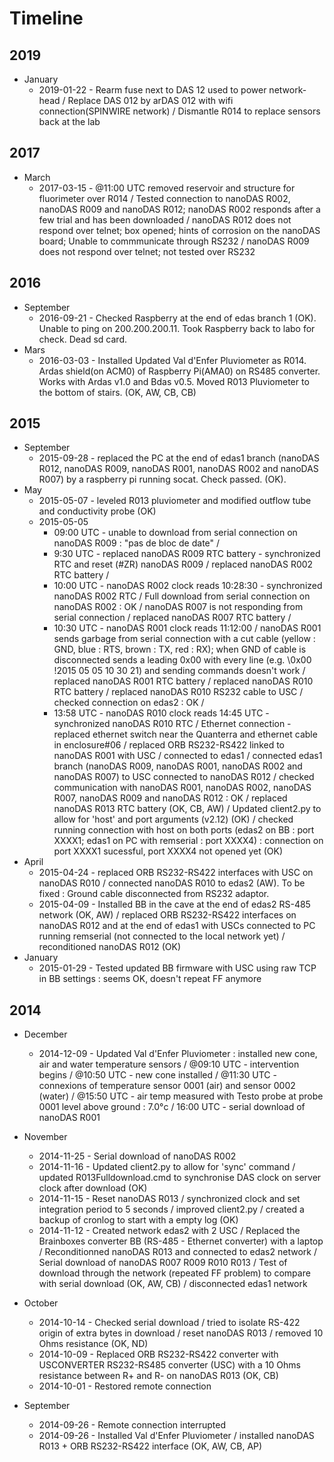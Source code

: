 # Timeline

## 2019
* January
  * 2019-01-22 - Rearm fuse next to DAS 12 used to power network-head / Replace DAS 012 by arDAS 012 with wifi connection(SPINWIRE network) / Dismantle R014 to replace sensors back at the lab
  
## 2017
* March
  * 2017-03-15 - @11:00 UTC removed reservoir and structure for fluorimeter over R014 / Tested connection to nanoDAS R002, nanoDAS R009 and nanoDAS R012; nanoDAS R002 responds after a few trial and has been downloaded / nanoDAS R012 does not respond over telnet; box opened; hints of corrosion on the nanoDAS board; Unable to commmunicate through RS232 / nanoDAS R009 does not respond over telnet; not tested over RS232
  
## 2016 
* September
  * 2016-09-21 - Checked Raspberry at the end of edas branch 1 (OK). Unable to ping on 200.200.200.11. Took Raspberry back to labo for check. Dead sd card.
* Mars
  * 2016-03-03 - Installed Updated Val d'Enfer Pluviometer as R014. Ardas shield(on ACM0) of Raspberry Pi(AMA0) on RS485 converter. Works with Ardas v1.0 and Bdas v0.5. Moved R013 Pluviometer to the bottom of stairs. (OK, AW, CB, CB)
  
## 2015
* September
  * 2015-09-28 - replaced the PC at the end of edas1 branch (nanoDAS R012, nanoDAS R009, nanoDAS R001, nanoDAS R002 and nanoDAS R007) by a raspberry pi running socat. Check passed. (OK).
* May
  * 2015-05-07 - leveled R013 pluviometer and modified outflow tube and conductivity probe (OK)
  * 2015-05-05 
    * 09:00 UTC - unable to download from serial connection on nanoDAS R009 : "pas de bloc de date" / 
    * 9:30 UTC - replaced nanoDAS R009 RTC battery - synchronized RTC and reset (#ZR) nanoDAS R009 / replaced nanoDAS R002 RTC battery / 
    * 10:00 UTC - nanoDAS R002 clock reads 10:28:30 - synchronized nanoDAS R002 RTC / Full download from serial connection on nanoDAS R002 : OK / nanoDAS R007 is not responding from serial connection / replaced nanoDAS R007 RTC battery / 
    * 10:30 UTC - nanoDAS R001 clock reads 11:12:00 / nanoDAS R001 sends garbage from serial connection with a cut cable (yellow : GND, blue : RTS, brown : TX, red : RX); when GND of cable is disconnected sends a leading 0x00 with every line (e.g. \0x00 !2015 05 05 10 30 21) and sending commands doesn't work / replaced nanoDAS R001 RTC battery
/ replaced nanoDAS R010 RTC battery / replaced nanoDAS R010 RS232 cable to USC / checked connection on edas2 : OK /   
     * 13:58 UTC - nanoDAS R010 clock reads 14:45 UTC - synchronized nanoDAS R010 RTC / Ethernet connection - replaced ethernet switch near the Quanterra and ethernet cable in enclosure#06 / replaced ORB RS232-RS422 linked to nanoDAS R001 with USC / connected to edas1 / connected edas1 branch (nanoDAS R009, nanoDAS R001, nanoDAS R002 and nanoDAS R007) to USC connected to nanoDAS R012 / checked communication with nanoDAS R001, nanoDAS R002, nanoDAS R007, nanoDAS R009 and  nanoDAS R012 : OK / replaced nanoDAS R013 RTC battery (OK, CB, AW) / Updated client2.py to allow for 'host' and port arguments (v2.12) (OK) / checked running connection with host on both ports (edas2 on BB : port XXXX1; edas1 on PC with remserial : port XXXX4) : connection on port XXXX1 sucessful, port XXXX4 not opened yet (OK)
* April
  * 2015-04-24 - replaced ORB RS232-RS422 interfaces with USC on nanoDAS R010 / connected nanoDAS R010 to edas2 (AW). To be fixed : Ground cable disconnected from RS232 adaptor.
  * 2015-04-09 - Installed BB in the cave at the end of edas2 RS-485 network (OK, AW) / replaced ORB RS232-RS422 interfaces on nanoDAS R012 and at the end of edas1 with USCs connected to PC running remserial (not connected to the local network yet) / reconditioned nanoDAS R012 (OK)
* January
  * 2015-01-29 - Tested updated BB firmware with USC using raw TCP in BB settings : seems OK, doesn't repeat FF anymore

## 2014
* December
  * 2014-12-09 - Updated Val d'Enfer Pluviometer : installed new cone, air and water temperature sensors / @09:10 UTC - intervention begins / @10:50 UTC - new cone installed / @11:30 UTC - connexions of temperature sensor 0001 (air) and sensor 0002 (water) / @15:50 UTC - air temp measured with Testo probe at probe 0001 level above ground : 7.0°c / 16:00 UTC - serial download of nanoDAS R001    
* November
  * 2014-11-25 - Serial download of nanoDAS R002
  * 2014-11-16 - Updated client2.py to allow for 'sync' command / updated R013Fulldownload.cmd to synchronise DAS clock on server clock after download (OK)
  * 2014-11-15 - Reset nanoDAS R013 / synchronized clock and set integration period to 5 seconds / improved client2.py / created a backup of cronlog to start with a empty log (OK) 
  * 2014-11-12 - Created network edas2 with 2 USC / Replaced the Brainboxes converter BB (RS-485 - Ethernet converter) with a laptop / Reconditionned nanoDAS R013 and connected to edas2 network / Serial download of nanoDAS R007 R009 R010 R013 / Test of download through the network (repeated FF problem) to compare with serial download (OK, AW, CB) / disconnected edas1 network 

* October
  * 2014-10-14 - Checked serial download / tried to isolate RS-422 origin of extra bytes in download / reset nanoDAS R013 / removed 10 Ohms resistance (OK, ND)
  * 2014-10-09 - Replaced ORB RS232-RS422 converter with USCONVERTER RS232-RS485 converter (USC) with a 10 Ohms resistance between R+ and R- on nanoDAS R013 (OK, CB) 
  * 2014-10-01 - Restored remote connection

* September
  * 2014-09-26 - Remote connection interrupted
  * 2014-09-26 - Installed Val d'Enfer Pluviometer / installed nanoDAS R013 + ORB RS232-RS422 interface (OK, AW, CB, AP)
